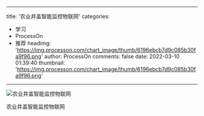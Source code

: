 
---
title: '农业井盖智能监控物联网'
categories: 
 - 学习
 - ProcessOn
 - 推荐
headimg: 'https://img.processon.com/chart_image/thumb/6196ebcb7d9c085b30fa9f96.png'
author: ProcessOn
comments: false
date: 2022-03-10 01:39:40
thumbnail: 'https://img.processon.com/chart_image/thumb/6196ebcb7d9c085b30fa9f96.png'
---

<div>   
<img class="thumb" alt="农业井盖智能监控物联网" src="https://img.processon.com/chart_image/thumb/6196ebcb7d9c085b30fa9f96.png" referrerpolicy="no-referrer">
<p>农业井盖智能监控物联网</p>  
</div>
            